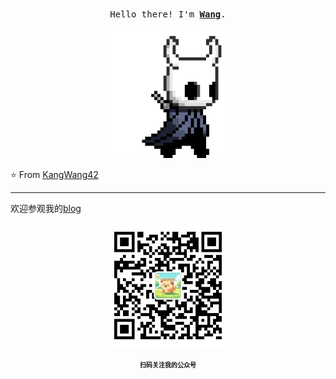 <p align="center" class="tiltdavid">
  <br>
  <samp>
    Hello there! I'm <b><a rel="nofollow noopener noreferrer" target="_blank" href="https://wk8686.top/intro/">Wang</a></b>.
    <br><br>

</samp>

  <img src="pic/hollor_knight3.gif" width="200"/>
  
</p>



⭐️ From [KangWang42](https://github.com/KangWang42)


---
欢迎参观我的[blog](https://wk8686.top/)

<p align="center">

 <img src="pic/02 wechatgroup.jpg" width="200"/>

 <p align="center"> <b><font size ='1.5'>扫码关注我的公众号</font></b></p>
 

 

</p>

